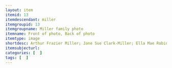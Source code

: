 ```yaml
---
layout: item
itemid: 13
itemdescendant: miller
itemgroupid: 13
itemgroupname: Miller family photo
itemname: Front of photo, Back of photo
itemtype: image
shortdesc: Arthur Frazier Miller; Jane Sue Clark-Miller; Ella Mae Robinson-Walden; Jayne Suzanne Miller. Eaton Ohio. 2101470 Miller. (photo of man, two women, and baby)
itemsubjecturl: 
categories: [  ]
tags: [  ]
---
```


<!-- https://www.findagrave.com/memorial/24547320/ella-mae-walden -->
